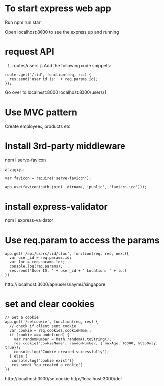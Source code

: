 # To start express web app
Run npm run start

Open localhost:8000 to see the express up and running

# request API
1. routes/users.js Add the following code snippets:
```
router.get('/:id', function(req, res) {
  res.send('user id is:' + req.params.id);
});
```
Go over to localhost:8000
localhost:8000/users/1

# Use MVC pattern
Create employees, products etc

# Install 3rd-party middleware
npm i serve-favicon

at app.js:
```
var favicon = require('serve-favicon');

app.use(favicon(path.join(__dirname, 'public', 'favicon.ico')));
```

# install express-validator
npm i express-validator

# Use req.param to access the params
```
app.get('/api/users/:id/:loc', function(req, res, next){
  var user_id = req.params.id;
  var loc = req.params.loc;
  console.log(req.params);
  res.send('User ID: ' + user_id + ' Location: ' + loc)
})
```
http://localhost:3000/api/users/laymui/singapore

# set and clear cookies
```
// Set a cookie
app.get('/setcookie', function(req, res) {
  // check if client sent cookie
  var cookie = req.cookies.cookieName;;
  if (cookie === undefined) {
    var randomNumber = Math.random().toString();
    res.cookie('cookieName', randomNumber, { maxAge: 90000, httpOnly: true});
    console.log('Cookie created successfully');
  } else {
   console.log('cookie exist')}
   res.send('You created a cookie')
})

```
http://localhost:3000/setcookie
http://localhost:3000/del